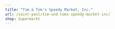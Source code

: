 ```yaml
---
title: "Tim & Tom's Speedy Market, Inc."
url: /saint-paul/tim-und-toms-speedy-market-inc/
shop: Supermarkt
---
```

